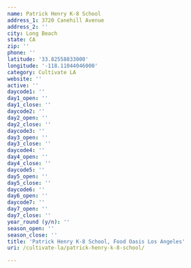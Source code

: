 ```yaml
---
name: Patrick Henry K-8 School
address_1: 3720 Canehill Avenue
address_2: ''
city: Long Beach
state: CA
zip: ''
phone: ''
latitude: '33.82558833000'
longitude: '-118.11044046000'
category: Cultivate LA
website: ''
active: ''
daycode1: ''
day1_open: ''
day1_close: ''
daycode2: ''
day2_open: ''
day2_close: ''
daycode3: ''
day3_open: ''
day3_close: ''
daycode4: ''
day4_open: ''
day4_close: ''
daycode5: ''
day5_open: ''
day5_close: ''
daycode6: ''
day6_open: ''
daycode7: ''
day7_open: ''
day7_close: ''
year_round (y/n): ''
season_open: ''
season_close: ''
title: 'Patrick Henry K-8 School, Food Oasis Los Angeles'
uri: /cultivate-la/patrick-henry-k-8-school/

---
```


